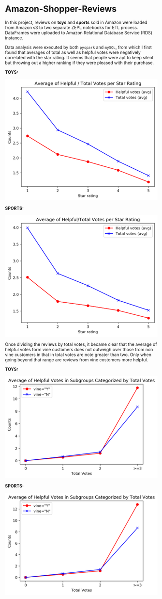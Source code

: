 # Amazon-Shopper-Reviews

<p>In this project, reviews on <strong>toys</strong> and <strong>sports</strong> sold in Amazon were loaded from Amazon s3 to two separate ZEPL notebooks for ETL process. DataFrames were uploaded to Amazon Relational Database Service (RDS) instance.<p>

<p>Data analysis were executed by both <code>pyspark</code> and <code>mySQL</code>, from which I first found that averages of total as well as helpful votes were negatively correlated with the star rating. It seems that people were apt to keep silent but throwing out a higher ranking if they were pleased with their purchase.</p>
<p><strong>TOYS:</strong></p>
<img src="/figures/TOYS_avg_helpful_or_total_votes_per_star_rating.png" alt="corrlation threshold">
<p><strong>SPORTS:</strong></p>
<img src="/figures/SPORTS_avg_helpful_or_total_votes_per_star_rating.png" alt="corrlation threshold">

<p>Once dividing the reviews by total votes, it became clear that the average of helpful votes form vine customers does not outweigh over those from non vine customers in that in total votes are note greater than two. Only when going beyond that range are reviews from vine costomers more helpful.</p>
<p><strong>TOYS:</strong></p>
<img src="/figures/TOYS_avg_helpful_votes_by_total_votes.png" alt="corrlation threshold">
<p><strong>SPORTS:</strong></p>
<img src="/figures/SPORTS_avg_helpful_votes_by_total_votes.png" alt="corrlation threshold">
